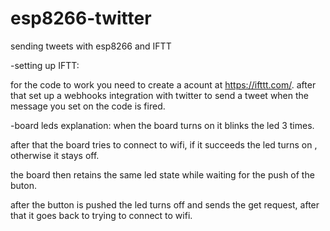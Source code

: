 # esp8266-twitter
sending tweets with esp8266 and IFTT

-setting up IFTT:

 for the code to work you need to create a acount at https://ifttt.com/. after that set up a webhooks integration with
 twitter to send a tweet when the message you set on the code is fired.
 
 -board leds explanation:
when the board turns on it blinks the led 3 times.

after that the board tries to connect to wifi, if it succeeds the led turns on , otherwise it stays off.

the board then retains the same led state while waiting for the push of the buton.

after the button is pushed the led turns off and sends the get request, after that it goes back to trying to connect to wifi.
